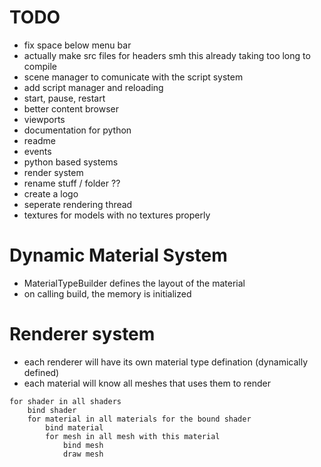 # TODO

<!-- - ecs update -->
<!-- - actually good camera controller -->
<!-- - entity and scene class -->
<!-- - restructure -->
- fix space below menu bar
- actually make src files for headers smh this already taking too long to compile
- scene manager to comunicate with the script system
- add script manager and reloading
- start, pause, restart
- better content browser
- viewports
- documentation for python
- readme
- events
- python based systems
- render system
- rename stuff / folder ??
- create a logo
- seperate rendering thread 
- textures for models with no textures properly


# Dynamic Material System

- MaterialTypeBuilder defines the layout of the material     
- on calling build, the memory is initialized

# Renderer system

- each renderer will have its own material type defination (dynamically defined)
- each material will know all meshes that uses them to render


```
for shader in all shaders
    bind shader
    for material in all materials for the bound shader
        bind material
        for mesh in all mesh with this material
            bind mesh
            draw mesh
```